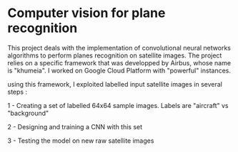 # Computer vision for plane recognition

This project deals with the implementation of convolutional neural networks 
algorithms to perform planes recognition on satellite images. The project
relies on a specific framework that was developped by Airbus, whose
name is "khumeia". I worked on Google Cloud Platform with "powerful"
instances.

using this framework, I exploited labelled input satellite images in several
steps :

1 - Creating a set of labelled 64x64 sample images. Labels are "aircraft" vs 
"background"

2 - Designing and training a CNN with this set

3 - Testing the model on new raw satellite images 
